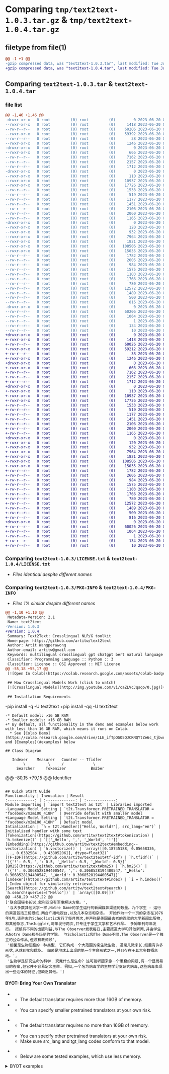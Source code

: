 # Comparing `tmp/text2text-1.0.3.tar.gz` & `tmp/text2text-1.0.4.tar.gz`

## filetype from file(1)

```diff
@@ -1 +1 @@
-gzip compressed data, was "text2text-1.0.3.tar", last modified: Tue Jun 20 02:32:25 2023, max compression
+gzip compressed data, was "text2text-1.0.4.tar", last modified: Tue Jun 20 03:02:44 2023, max compression
```

## Comparing `text2text-1.0.3.tar` & `text2text-1.0.4.tar`

### file list

```diff
@@ -1,46 +1,46 @@
-drwxr-xr-x   0 root         (0) root         (0)        0 2023-06-20 02:32:25.241954 text2text-1.0.3/
--rwxr-xr-x   0 root         (0) root         (0)     1418 2023-06-20 01:53:21.000000 text2text-1.0.3/LICENSE.txt
--rw-r--r--   0 root         (0) root         (0)    60206 2023-06-20 02:32:25.241954 text2text-1.0.3/PKG-INFO
--rwxr-xr-x   0 root         (0) root         (0)    59392 2023-06-20 02:27:50.000000 text2text-1.0.3/README.md
--rw-r--r--   0 root         (0) root         (0)       38 2023-06-20 02:32:25.241954 text2text-1.0.3/setup.cfg
--rwxr-xr-x   0 root         (0) root         (0)     1246 2023-06-20 01:54:38.000000 text2text-1.0.3/setup.py
-drwxr-xr-x   0 root         (0) root         (0)        0 2023-06-20 02:32:25.238954 text2text-1.0.3/text2text/
--rwxr-xr-x   0 root         (0) root         (0)      666 2023-06-20 02:25:27.000000 text2text-1.0.3/text2text/__init__.py
--rw-r--r--   0 root         (0) root         (0)     7162 2023-06-20 01:53:21.000000 text2text-1.0.3/text2text/abstractor.py
--rw-r--r--   0 root         (0) root         (0)     2157 2023-06-20 01:53:21.000000 text2text-1.0.3/text2text/answerer.py
--rw-r--r--   0 root         (0) root         (0)     1712 2023-06-20 02:17:18.000000 text2text-1.0.3/text2text/assistant.py
-drwxr-xr-x   0 root         (0) root         (0)        0 2023-06-20 02:32:25.239954 text2text-1.0.3/text2text/biunilm/
--rwxr-xr-x   0 root         (0) root         (0)      110 2023-06-20 01:53:21.000000 text2text-1.0.3/text2text/biunilm/__init__.py
--rwxr-xr-x   0 root         (0) root         (0)    10937 2023-06-20 01:53:21.000000 text2text-1.0.3/text2text/biunilm/loader_utils.py
--rwxr-xr-x   0 root         (0) root         (0)    17726 2023-06-20 01:53:21.000000 text2text-1.0.3/text2text/biunilm/seq2seq_loader.py
--rw-r--r--   0 root         (0) root         (0)     1533 2023-06-20 01:53:21.000000 text2text-1.0.3/text2text/bm25er.py
--rw-r--r--   0 root         (0) root         (0)      519 2023-06-20 01:53:21.000000 text2text-1.0.3/text2text/counter.py
--rw-r--r--   0 root         (0) root         (0)     1177 2023-06-20 01:53:21.000000 text2text-1.0.3/text2text/fitter.py
--rw-r--r--   0 root         (0) root         (0)     1451 2023-06-20 01:53:21.000000 text2text-1.0.3/text2text/handler.py
--rw-r--r--   0 root         (0) root         (0)     2106 2023-06-20 01:53:21.000000 text2text-1.0.3/text2text/identifier.py
--rw-r--r--   0 root         (0) root         (0)     2060 2023-06-20 01:53:21.000000 text2text-1.0.3/text2text/indexer.py
--rw-r--r--   0 root         (0) root         (0)     1165 2023-06-20 01:53:21.000000 text2text-1.0.3/text2text/measurer.py
-drwxr-xr-x   0 root         (0) root         (0)        0 2023-06-20 02:32:25.240954 text2text-1.0.3/text2text/pytorch_pretrained_bert/
--rwxr-xr-x   0 root         (0) root         (0)      120 2023-06-20 01:53:21.000000 text2text-1.0.3/text2text/pytorch_pretrained_bert/__init__.py
--rwxr-xr-x   0 root         (0) root         (0)      932 2023-06-20 01:53:21.000000 text2text-1.0.3/text2text/pytorch_pretrained_bert/__main__.py
--rwxr-xr-x   0 root         (0) root         (0)     7964 2023-06-20 01:53:21.000000 text2text-1.0.3/text2text/pytorch_pretrained_bert/file_utils.py
--rwxr-xr-x   0 root         (0) root         (0)     1821 2023-06-20 01:53:21.000000 text2text-1.0.3/text2text/pytorch_pretrained_bert/loss.py
--rwxr-xr-x   0 root         (0) root         (0)   108506 2023-06-20 01:53:21.000000 text2text-1.0.3/text2text/pytorch_pretrained_bert/modeling.py
--rwxr-xr-x   0 root         (0) root         (0)    15035 2023-06-20 01:53:21.000000 text2text-1.0.3/text2text/pytorch_pretrained_bert/tokenization.py
--rw-r--r--   0 root         (0) root         (0)     1782 2023-06-20 01:53:21.000000 text2text-1.0.3/text2text/questioner.py
--rw-r--r--   0 root         (0) root         (0)     2605 2023-06-20 01:53:21.000000 text2text-1.0.3/text2text/responder.py
--rw-r--r--   0 root         (0) root         (0)      984 2023-06-20 01:53:21.000000 text2text-1.0.3/text2text/searcher.py
--rw-r--r--   0 root         (0) root         (0)     1575 2023-06-20 01:53:21.000000 text2text-1.0.3/text2text/server.py
--rw-r--r--   0 root         (0) root         (0)     1103 2023-06-20 01:53:21.000000 text2text-1.0.3/text2text/summarizer.py
--rw-r--r--   0 root         (0) root         (0)     1766 2023-06-20 01:53:21.000000 text2text-1.0.3/text2text/tfidfer.py
--rw-r--r--   0 root         (0) root         (0)      780 2023-06-20 01:53:21.000000 text2text-1.0.3/text2text/tokenizer.py
--rw-r--r--   0 root         (0) root         (0)    12572 2023-06-20 01:53:21.000000 text2text-1.0.3/text2text/transformer.py
--rw-r--r--   0 root         (0) root         (0)     1489 2023-06-20 01:53:21.000000 text2text-1.0.3/text2text/translator.py
--rw-r--r--   0 root         (0) root         (0)      500 2023-06-20 01:53:21.000000 text2text-1.0.3/text2text/variator.py
--rw-r--r--   0 root         (0) root         (0)      816 2023-06-20 01:53:21.000000 text2text-1.0.3/text2text/vectorizer.py
-drwxr-xr-x   0 root         (0) root         (0)        0 2023-06-20 02:32:25.239954 text2text-1.0.3/text2text.egg-info/
--rw-r--r--   0 root         (0) root         (0)    60206 2023-06-20 02:32:25.000000 text2text-1.0.3/text2text.egg-info/PKG-INFO
--rw-r--r--   0 root         (0) root         (0)     1064 2023-06-20 02:32:25.000000 text2text-1.0.3/text2text.egg-info/SOURCES.txt
--rw-r--r--   0 root         (0) root         (0)        1 2023-06-20 02:32:25.000000 text2text-1.0.3/text2text.egg-info/dependency_links.txt
--rw-r--r--   0 root         (0) root         (0)      134 2023-06-20 02:32:25.000000 text2text-1.0.3/text2text.egg-info/requires.txt
--rw-r--r--   0 root         (0) root         (0)       10 2023-06-20 02:32:25.000000 text2text-1.0.3/text2text.egg-info/top_level.txt
+drwxr-xr-x   0 root         (0) root         (0)        0 2023-06-20 03:02:44.501189 text2text-1.0.4/
+-rwxr-xr-x   0 root         (0) root         (0)     1418 2023-06-20 01:53:21.000000 text2text-1.0.4/LICENSE.txt
+-rw-r--r--   0 root         (0) root         (0)    60026 2023-06-20 03:02:44.501189 text2text-1.0.4/PKG-INFO
+-rwxr-xr-x   0 root         (0) root         (0)    59212 2023-06-20 03:01:17.000000 text2text-1.0.4/README.md
+-rw-r--r--   0 root         (0) root         (0)       38 2023-06-20 03:02:44.501189 text2text-1.0.4/setup.cfg
+-rwxr-xr-x   0 root         (0) root         (0)     1246 2023-06-20 03:01:47.000000 text2text-1.0.4/setup.py
+drwxr-xr-x   0 root         (0) root         (0)        0 2023-06-20 03:02:44.496188 text2text-1.0.4/text2text/
+-rwxr-xr-x   0 root         (0) root         (0)      666 2023-06-20 02:25:27.000000 text2text-1.0.4/text2text/__init__.py
+-rw-r--r--   0 root         (0) root         (0)     7162 2023-06-20 01:53:21.000000 text2text-1.0.4/text2text/abstractor.py
+-rw-r--r--   0 root         (0) root         (0)     2157 2023-06-20 01:53:21.000000 text2text-1.0.4/text2text/answerer.py
+-rw-r--r--   0 root         (0) root         (0)     1712 2023-06-20 02:17:18.000000 text2text-1.0.4/text2text/assistant.py
+drwxr-xr-x   0 root         (0) root         (0)        0 2023-06-20 03:02:44.499189 text2text-1.0.4/text2text/biunilm/
+-rwxr-xr-x   0 root         (0) root         (0)      110 2023-06-20 01:53:21.000000 text2text-1.0.4/text2text/biunilm/__init__.py
+-rwxr-xr-x   0 root         (0) root         (0)    10937 2023-06-20 01:53:21.000000 text2text-1.0.4/text2text/biunilm/loader_utils.py
+-rwxr-xr-x   0 root         (0) root         (0)    17726 2023-06-20 01:53:21.000000 text2text-1.0.4/text2text/biunilm/seq2seq_loader.py
+-rw-r--r--   0 root         (0) root         (0)     1533 2023-06-20 01:53:21.000000 text2text-1.0.4/text2text/bm25er.py
+-rw-r--r--   0 root         (0) root         (0)      519 2023-06-20 01:53:21.000000 text2text-1.0.4/text2text/counter.py
+-rw-r--r--   0 root         (0) root         (0)     1177 2023-06-20 01:53:21.000000 text2text-1.0.4/text2text/fitter.py
+-rw-r--r--   0 root         (0) root         (0)     1451 2023-06-20 01:53:21.000000 text2text-1.0.4/text2text/handler.py
+-rw-r--r--   0 root         (0) root         (0)     2106 2023-06-20 01:53:21.000000 text2text-1.0.4/text2text/identifier.py
+-rw-r--r--   0 root         (0) root         (0)     2060 2023-06-20 01:53:21.000000 text2text-1.0.4/text2text/indexer.py
+-rw-r--r--   0 root         (0) root         (0)     1165 2023-06-20 01:53:21.000000 text2text-1.0.4/text2text/measurer.py
+drwxr-xr-x   0 root         (0) root         (0)        0 2023-06-20 03:02:44.500189 text2text-1.0.4/text2text/pytorch_pretrained_bert/
+-rwxr-xr-x   0 root         (0) root         (0)      120 2023-06-20 01:53:21.000000 text2text-1.0.4/text2text/pytorch_pretrained_bert/__init__.py
+-rwxr-xr-x   0 root         (0) root         (0)      932 2023-06-20 01:53:21.000000 text2text-1.0.4/text2text/pytorch_pretrained_bert/__main__.py
+-rwxr-xr-x   0 root         (0) root         (0)     7964 2023-06-20 01:53:21.000000 text2text-1.0.4/text2text/pytorch_pretrained_bert/file_utils.py
+-rwxr-xr-x   0 root         (0) root         (0)     1821 2023-06-20 01:53:21.000000 text2text-1.0.4/text2text/pytorch_pretrained_bert/loss.py
+-rwxr-xr-x   0 root         (0) root         (0)   108506 2023-06-20 01:53:21.000000 text2text-1.0.4/text2text/pytorch_pretrained_bert/modeling.py
+-rwxr-xr-x   0 root         (0) root         (0)    15035 2023-06-20 01:53:21.000000 text2text-1.0.4/text2text/pytorch_pretrained_bert/tokenization.py
+-rw-r--r--   0 root         (0) root         (0)     1782 2023-06-20 01:53:21.000000 text2text-1.0.4/text2text/questioner.py
+-rw-r--r--   0 root         (0) root         (0)     2605 2023-06-20 01:53:21.000000 text2text-1.0.4/text2text/responder.py
+-rw-r--r--   0 root         (0) root         (0)      984 2023-06-20 01:53:21.000000 text2text-1.0.4/text2text/searcher.py
+-rw-r--r--   0 root         (0) root         (0)     1575 2023-06-20 01:53:21.000000 text2text-1.0.4/text2text/server.py
+-rw-r--r--   0 root         (0) root         (0)     1103 2023-06-20 01:53:21.000000 text2text-1.0.4/text2text/summarizer.py
+-rw-r--r--   0 root         (0) root         (0)     1766 2023-06-20 01:53:21.000000 text2text-1.0.4/text2text/tfidfer.py
+-rw-r--r--   0 root         (0) root         (0)      780 2023-06-20 01:53:21.000000 text2text-1.0.4/text2text/tokenizer.py
+-rw-r--r--   0 root         (0) root         (0)    12572 2023-06-20 02:51:51.000000 text2text-1.0.4/text2text/transformer.py
+-rw-r--r--   0 root         (0) root         (0)     1489 2023-06-20 01:53:21.000000 text2text-1.0.4/text2text/translator.py
+-rw-r--r--   0 root         (0) root         (0)      500 2023-06-20 01:53:21.000000 text2text-1.0.4/text2text/variator.py
+-rw-r--r--   0 root         (0) root         (0)      816 2023-06-20 01:53:21.000000 text2text-1.0.4/text2text/vectorizer.py
+drwxr-xr-x   0 root         (0) root         (0)        0 2023-06-20 03:02:44.498189 text2text-1.0.4/text2text.egg-info/
+-rw-r--r--   0 root         (0) root         (0)    60026 2023-06-20 03:02:44.000000 text2text-1.0.4/text2text.egg-info/PKG-INFO
+-rw-r--r--   0 root         (0) root         (0)     1064 2023-06-20 03:02:44.000000 text2text-1.0.4/text2text.egg-info/SOURCES.txt
+-rw-r--r--   0 root         (0) root         (0)        1 2023-06-20 03:02:44.000000 text2text-1.0.4/text2text.egg-info/dependency_links.txt
+-rw-r--r--   0 root         (0) root         (0)      134 2023-06-20 03:02:44.000000 text2text-1.0.4/text2text.egg-info/requires.txt
+-rw-r--r--   0 root         (0) root         (0)       10 2023-06-20 03:02:44.000000 text2text-1.0.4/text2text.egg-info/top_level.txt
```

### Comparing `text2text-1.0.3/LICENSE.txt` & `text2text-1.0.4/LICENSE.txt`

 * *Files identical despite different names*

### Comparing `text2text-1.0.3/PKG-INFO` & `text2text-1.0.4/PKG-INFO`

 * *Files 1% similar despite different names*

```diff
@@ -1,10 +1,10 @@
 Metadata-Version: 2.1
 Name: text2text
-Version: 1.0.3
+Version: 1.0.4
 Summary: Text2Text: Crosslingual NLP/G toolkit
 Home-page: https://github.com/artitw/text2text
 Author: Artit Wangperawong
 Author-email: artitw@gmail.com
 Keywords: multilingual crosslingual gpt chatgpt bert natural language processing nlp nlg text generation gpt question answer answering information retrieval tfidf tf-idf bm25 search index summary summarizer summarization tokenizer tokenization translation backtranslation data augmentation science machine learning colab embedding levenshtein sub-word edit distance conversational dialog chatbot
 Classifier: Programming Language :: Python :: 3
 Classifier: License :: OSI Approved :: MIT License
@@ -55,18 +55,17 @@
 [![Open In Colab](https://colab.research.google.com/assets/colab-badge.svg)](https://colab.research.google.com/drive/1LE_ifTpOGO5QJCKNQYtZe6c_tjbwnulR)
 
 ## How Crosslingual Models Work (click to watch)
 [![Crosslingual Models](http://img.youtube.com/vi/caZLVcJqsqo/0.jpg)](https://youtu.be/caZLVcJqsqo "Cross-Lingual Models")
 
 ## Installation Requirements 
 ```
-pip install -q -U text2text
+pip install -qq -U text2text
 ```
-* Default model: >16 GB RAM
-* Smaller models: <16 GB RAM 
+* By default, all functionality in the demo and examples below work with less than 16 GB RAM, which means it runs on Colab.
   * See [Colab Demo](https://colab.research.google.com/drive/1LE_ifTpOGO5QJCKNQYtZe6c_tjbwnulR) and [Examples](#examples) below
 
 ## Class Diagram
 ```
       Indexer    Measurer   Counter -- Tfidfer
            \          \     /             \
         Searcher     Tokenizer           Bm25er
@@ -80,15 +79,15 @@
           Identifier
 ```
 
 ## Quick Start Guide
 Functionality | Invocation | Result
 :------------: | :-------------: | :-------------:
 Module Importing | `import text2text as t2t` | Libraries imported
-Language Model Setting | `t2t.Transformer.PRETRAINED_TRANSLATOR = "facebook/m2m100_418M"` | Override default with smaller model
+Language Model Setting | `t2t.Transformer.PRETRAINED_TRANSLATOR = "facebook/m2m100_418M"` | Default model
 Intialization | `h = t2t.Handler(["Hello, World!"], src_lang="en")` | Initialized handler with some text
 [Tokenization](https://github.com/artitw/text2text#tokenization) | `h.tokenize()` | `[['▁Hello', ',', '▁World', '!']]`
 [Embedding](https://github.com/artitw/text2text#embedding--vectorization) | `h.vectorize()` | `array([[0.18745188, 0.05658336, ..., 0.6332584 , 0.43805206]], dtype=float32)`
 [TF-IDF](https://github.com/artitw/text2text#tf-idf) | `h.tfidf()` | `[{'!': 0.5, ',': 0.5, '▁Hello': 0.5, '▁World': 0.5}]`
 [BM25](https://github.com/artitw/text2text#bm25) | `h.bm25()` | `[{'!': 0.3068528194400547, ',': 0.3068528194400547, '▁Hello': 0.3068528194400547, '▁World': 0.3068528194400547}]`
 [Indexer](https://github.com/artitw/text2text#index) | `i = h.index()` | Index object for similarity retrieval
 [Search](https://github.com/artitw/text2text#search) | `h.search(queries=["Hello"])` | `array([[0.09]])`
@@ -458,29 +457,22 @@
 ['联合国秘书长说,叙利亚没有军事解决方案。',
  '与大多数其他大学一样,Notre Dame的学生运行的新闻媒体渠道的数量。九个学生 - 运行的渠道包括三份报纸,两台广播电视台,以及几本杂志和杂志。 开始作为一个一页的杂志在1876年9月,该杂志的Schoolistic发行了每月两次,并声称是美国最古老的连续的大学新闻出版物,和其他杂志,TheJuggler,每年发行两次,并专注于学生文学和艺术作品。 多姆年刊每年发行。 报纸有不同的出版利益,与The Observer发表每日,主要报道大学和其他新闻,并由学生从Notre Dame和圣玛丽的学院。 与Scholastic和The Dome不同,The Observer是一个独立的公众作品,但没有教师顾',
  '细菌是生物细胞的一种类型. 它们构成一个大范围的亲生微生物. 通常几微米长,细菌有许多形状,从球到杖和螺旋。 细菌是地球上出现的第一个生命形式之一,并且存在于其大多数栖息地。',
  '生物学是研究生命的科学. 究竟什么是生命? 这可能听起来像一个愚蠢的问题,有一个显而易见的答案,但它并不容易定义生命. 例如,一个名为病毒学的生物学分支研究病毒,这些病毒表现出一些活体的特征,但缺乏其他。']
 ```
 
 #### BYOT: Bring Your Own Translator
- * The default translator requires more than 16GB of memory.
- * You can specify smaller pretrained translators at your own risk.
+ * The default translator requires no more than 16GB of memory.
+ * You can specify other pretrained translators at your own risk.
  * Make sure src_lang and tgt_lang codes conform to that model.
- * Below are some tested examples, which use less memory.
 
 <details>
   <summary>BYOT examples</summary>
 
 ```
-t2t.Transformer.PRETRAINED_TRANSLATOR = "facebook/m2m100_418M"
-t2t.Handler(["I would like to go hiking tomorrow."], 
-        src_lang="en"
-        ).translate(tgt_lang='zh')
-['我想明天去散步。']
-
 t2t.Transformer.PRETRAINED_TRANSLATOR = "facebook/mbart-large-50-many-to-many-mmt"
 t2t.Transformer.LANGUAGES = {
   'af_ZA': 'Afrikaans',
   'ar_AR': 'Arabic',
   'az_AZ': 'Azerbaijani',
   'bn_IN': 'Bengali',
   'cs_CZ': 'Czech',
@@ -744,14 +736,15 @@
 
 t2t.Handler([input_state]).respond()
 # ['About 60 different kinds of cats are recognized by various cat registries.']
 ```
 
 ### Assistant
 Based on Vicuna 13B, which is based on LLaMA, which is not commercially licensed.
+Not ChatGPT level but it works well
 ```
 instructions = "Generate a JSON object that maps English characters as keys and Greek equivalents as values: {"
 res = t2t.Handler([instructions]).assist()
 #[
 #  '{\n"a": "α",\n"b": "β",\n"c": "γ",\n"d": "δ",\n"e": "ε",\n"f": "φ",\n"g": "χ",\n"h": "ι",\n"i": "η",\n"j": "κ",\n"k": "λ",\n"l": "μ",\n"m": "ν",\n"n": "ξ",\n"o": "ο",\n"p": "π",\n"q": "ρ",\n"r": "σ",\n"s": "τ",\n"t": "υ",\n"u": "ύ",\n"v": "φ",\n"w": "χ",\n"x": "ψ",\n"y": "ω",\n"z": "ζ"\n}'
 #]
 ```
```

### Comparing `text2text-1.0.3/README.md` & `text2text-1.0.4/README.md`

 * *Files 1% similar despite different names*

```diff
@@ -41,18 +41,17 @@
 [![Open In Colab](https://colab.research.google.com/assets/colab-badge.svg)](https://colab.research.google.com/drive/1LE_ifTpOGO5QJCKNQYtZe6c_tjbwnulR)
 
 ## How Crosslingual Models Work (click to watch)
 [![Crosslingual Models](http://img.youtube.com/vi/caZLVcJqsqo/0.jpg)](https://youtu.be/caZLVcJqsqo "Cross-Lingual Models")
 
 ## Installation Requirements 
 ```
-pip install -q -U text2text
+pip install -qq -U text2text
 ```
-* Default model: >16 GB RAM
-* Smaller models: <16 GB RAM 
+* By default, all functionality in the demo and examples below work with less than 16 GB RAM, which means it runs on Colab.
   * See [Colab Demo](https://colab.research.google.com/drive/1LE_ifTpOGO5QJCKNQYtZe6c_tjbwnulR) and [Examples](#examples) below
 
 ## Class Diagram
 ```
       Indexer    Measurer   Counter -- Tfidfer
            \          \     /             \
         Searcher     Tokenizer           Bm25er
@@ -66,15 +65,15 @@
           Identifier
 ```
 
 ## Quick Start Guide
 Functionality | Invocation | Result
 :------------: | :-------------: | :-------------:
 Module Importing | `import text2text as t2t` | Libraries imported
-Language Model Setting | `t2t.Transformer.PRETRAINED_TRANSLATOR = "facebook/m2m100_418M"` | Override default with smaller model
+Language Model Setting | `t2t.Transformer.PRETRAINED_TRANSLATOR = "facebook/m2m100_418M"` | Default model
 Intialization | `h = t2t.Handler(["Hello, World!"], src_lang="en")` | Initialized handler with some text
 [Tokenization](https://github.com/artitw/text2text#tokenization) | `h.tokenize()` | `[['▁Hello', ',', '▁World', '!']]`
 [Embedding](https://github.com/artitw/text2text#embedding--vectorization) | `h.vectorize()` | `array([[0.18745188, 0.05658336, ..., 0.6332584 , 0.43805206]], dtype=float32)`
 [TF-IDF](https://github.com/artitw/text2text#tf-idf) | `h.tfidf()` | `[{'!': 0.5, ',': 0.5, '▁Hello': 0.5, '▁World': 0.5}]`
 [BM25](https://github.com/artitw/text2text#bm25) | `h.bm25()` | `[{'!': 0.3068528194400547, ',': 0.3068528194400547, '▁Hello': 0.3068528194400547, '▁World': 0.3068528194400547}]`
 [Indexer](https://github.com/artitw/text2text#index) | `i = h.index()` | Index object for similarity retrieval
 [Search](https://github.com/artitw/text2text#search) | `h.search(queries=["Hello"])` | `array([[0.09]])`
@@ -444,29 +443,22 @@
 ['联合国秘书长说,叙利亚没有军事解决方案。',
  '与大多数其他大学一样,Notre Dame的学生运行的新闻媒体渠道的数量。九个学生 - 运行的渠道包括三份报纸,两台广播电视台,以及几本杂志和杂志。 开始作为一个一页的杂志在1876年9月,该杂志的Schoolistic发行了每月两次,并声称是美国最古老的连续的大学新闻出版物,和其他杂志,TheJuggler,每年发行两次,并专注于学生文学和艺术作品。 多姆年刊每年发行。 报纸有不同的出版利益,与The Observer发表每日,主要报道大学和其他新闻,并由学生从Notre Dame和圣玛丽的学院。 与Scholastic和The Dome不同,The Observer是一个独立的公众作品,但没有教师顾',
  '细菌是生物细胞的一种类型. 它们构成一个大范围的亲生微生物. 通常几微米长,细菌有许多形状,从球到杖和螺旋。 细菌是地球上出现的第一个生命形式之一,并且存在于其大多数栖息地。',
  '生物学是研究生命的科学. 究竟什么是生命? 这可能听起来像一个愚蠢的问题,有一个显而易见的答案,但它并不容易定义生命. 例如,一个名为病毒学的生物学分支研究病毒,这些病毒表现出一些活体的特征,但缺乏其他。']
 ```
 
 #### BYOT: Bring Your Own Translator
- * The default translator requires more than 16GB of memory.
- * You can specify smaller pretrained translators at your own risk.
+ * The default translator requires no more than 16GB of memory.
+ * You can specify other pretrained translators at your own risk.
  * Make sure src_lang and tgt_lang codes conform to that model.
- * Below are some tested examples, which use less memory.
 
 <details>
   <summary>BYOT examples</summary>
 
 ```
-t2t.Transformer.PRETRAINED_TRANSLATOR = "facebook/m2m100_418M"
-t2t.Handler(["I would like to go hiking tomorrow."], 
-        src_lang="en"
-        ).translate(tgt_lang='zh')
-['我想明天去散步。']
-
 t2t.Transformer.PRETRAINED_TRANSLATOR = "facebook/mbart-large-50-many-to-many-mmt"
 t2t.Transformer.LANGUAGES = {
   'af_ZA': 'Afrikaans',
   'ar_AR': 'Arabic',
   'az_AZ': 'Azerbaijani',
   'bn_IN': 'Bengali',
   'cs_CZ': 'Czech',
@@ -730,14 +722,15 @@
 
 t2t.Handler([input_state]).respond()
 # ['About 60 different kinds of cats are recognized by various cat registries.']
 ```
 
 ### Assistant
 Based on Vicuna 13B, which is based on LLaMA, which is not commercially licensed.
+Not ChatGPT level but it works well
 ```
 instructions = "Generate a JSON object that maps English characters as keys and Greek equivalents as values: {"
 res = t2t.Handler([instructions]).assist()
 #[
 #  '{\n"a": "α",\n"b": "β",\n"c": "γ",\n"d": "δ",\n"e": "ε",\n"f": "φ",\n"g": "χ",\n"h": "ι",\n"i": "η",\n"j": "κ",\n"k": "λ",\n"l": "μ",\n"m": "ν",\n"n": "ξ",\n"o": "ο",\n"p": "π",\n"q": "ρ",\n"r": "σ",\n"s": "τ",\n"t": "υ",\n"u": "ύ",\n"v": "φ",\n"w": "χ",\n"x": "ψ",\n"y": "ω",\n"z": "ζ"\n}'
 #]
 ```
```

### Comparing `text2text-1.0.3/setup.py` & `text2text-1.0.4/setup.py`

 * *Files 1% similar despite different names*

```diff
@@ -1,15 +1,15 @@
 import setuptools
 
 with open("README.md", "r") as fh:
   long_description = fh.read()
 
 setuptools.setup(
   name="text2text",
-  version="1.0.3",
+  version="1.0.4",
   author="Artit Wangperawong",
   author_email="artitw@gmail.com",
   description="Text2Text: Crosslingual NLP/G toolkit",
   long_description=long_description,
   long_description_content_type="text/markdown",
   url="https://github.com/artitw/text2text",
   packages=setuptools.find_packages(),
```

### Comparing `text2text-1.0.3/text2text/__init__.py` & `text2text-1.0.4/text2text/__init__.py`

 * *Files identical despite different names*

### Comparing `text2text-1.0.3/text2text/abstractor.py` & `text2text-1.0.4/text2text/abstractor.py`

 * *Files identical despite different names*

### Comparing `text2text-1.0.3/text2text/answerer.py` & `text2text-1.0.4/text2text/answerer.py`

 * *Files identical despite different names*

### Comparing `text2text-1.0.3/text2text/assistant.py` & `text2text-1.0.4/text2text/assistant.py`

 * *Files identical despite different names*

### Comparing `text2text-1.0.3/text2text/biunilm/loader_utils.py` & `text2text-1.0.4/text2text/biunilm/loader_utils.py`

 * *Files identical despite different names*

### Comparing `text2text-1.0.3/text2text/biunilm/seq2seq_loader.py` & `text2text-1.0.4/text2text/biunilm/seq2seq_loader.py`

 * *Files identical despite different names*

### Comparing `text2text-1.0.3/text2text/bm25er.py` & `text2text-1.0.4/text2text/bm25er.py`

 * *Files identical despite different names*

### Comparing `text2text-1.0.3/text2text/counter.py` & `text2text-1.0.4/text2text/counter.py`

 * *Files identical despite different names*

### Comparing `text2text-1.0.3/text2text/fitter.py` & `text2text-1.0.4/text2text/fitter.py`

 * *Files identical despite different names*

### Comparing `text2text-1.0.3/text2text/handler.py` & `text2text-1.0.4/text2text/handler.py`

 * *Files identical despite different names*

### Comparing `text2text-1.0.3/text2text/identifier.py` & `text2text-1.0.4/text2text/identifier.py`

 * *Files identical despite different names*

### Comparing `text2text-1.0.3/text2text/indexer.py` & `text2text-1.0.4/text2text/indexer.py`

 * *Files identical despite different names*

### Comparing `text2text-1.0.3/text2text/measurer.py` & `text2text-1.0.4/text2text/measurer.py`

 * *Files identical despite different names*

### Comparing `text2text-1.0.3/text2text/pytorch_pretrained_bert/__main__.py` & `text2text-1.0.4/text2text/pytorch_pretrained_bert/__main__.py`

 * *Files identical despite different names*

### Comparing `text2text-1.0.3/text2text/pytorch_pretrained_bert/file_utils.py` & `text2text-1.0.4/text2text/pytorch_pretrained_bert/file_utils.py`

 * *Files identical despite different names*

### Comparing `text2text-1.0.3/text2text/pytorch_pretrained_bert/loss.py` & `text2text-1.0.4/text2text/pytorch_pretrained_bert/loss.py`

 * *Files identical despite different names*

### Comparing `text2text-1.0.3/text2text/pytorch_pretrained_bert/modeling.py` & `text2text-1.0.4/text2text/pytorch_pretrained_bert/modeling.py`

 * *Files identical despite different names*

### Comparing `text2text-1.0.3/text2text/pytorch_pretrained_bert/tokenization.py` & `text2text-1.0.4/text2text/pytorch_pretrained_bert/tokenization.py`

 * *Files identical despite different names*

### Comparing `text2text-1.0.3/text2text/questioner.py` & `text2text-1.0.4/text2text/questioner.py`

 * *Files identical despite different names*

### Comparing `text2text-1.0.3/text2text/responder.py` & `text2text-1.0.4/text2text/responder.py`

 * *Files identical despite different names*

### Comparing `text2text-1.0.3/text2text/searcher.py` & `text2text-1.0.4/text2text/searcher.py`

 * *Files identical despite different names*

### Comparing `text2text-1.0.3/text2text/server.py` & `text2text-1.0.4/text2text/server.py`

 * *Files identical despite different names*

### Comparing `text2text-1.0.3/text2text/summarizer.py` & `text2text-1.0.4/text2text/summarizer.py`

 * *Files identical despite different names*

### Comparing `text2text-1.0.3/text2text/tfidfer.py` & `text2text-1.0.4/text2text/tfidfer.py`

 * *Files identical despite different names*

### Comparing `text2text-1.0.3/text2text/tokenizer.py` & `text2text-1.0.4/text2text/tokenizer.py`

 * *Files identical despite different names*

### Comparing `text2text-1.0.3/text2text/transformer.py` & `text2text-1.0.4/text2text/transformer.py`

 * *Files 0% similar despite different names*

```diff
@@ -1,13 +1,13 @@
 class Transformer(object):
   """
   Base class for text transformers
   """
   STOP_WORDS = {"0o", "0s", "3a", "3b", "3d", "6b", "6o", "a", "a1", "a2", "a3", "a4", "ab", "able", "about", "above", "abst", "ac", "accordance", "according", "accordingly", "across", "act", "actually", "ad", "added", "adj", "ae", "af", "affected", "affecting", "affects", "after", "afterwards", "ag", "again", "against", "ah", "ain", "ain't", "aj", "al", "all", "allow", "allows", "almost", "alone", "along", "already", "also", "although", "always", "am", "among", "amongst", "amoungst", "amount", "an", "and", "announce", "another", "any", "anybody", "anyhow", "anymore", "anyone", "anything", "anyway", "anyways", "anywhere", "ao", "ap", "apart", "apparently", "appear", "appreciate", "appropriate", "approximately", "ar", "are", "aren", "arent", "aren't", "arise", "around", "as", "a's", "aside", "ask", "asking", "associated", "at", "au", "auth", "av", "available", "aw", "away", "awfully", "ax", "ay", "az", "b", "b1", "b2", "b3", "ba", "back", "bc", "bd", "be", "became", "because", "become", "becomes", "becoming", "been", "before", "beforehand", "begin", "beginning", "beginnings", "begins", "behind", "being", "believe", "below", "beside", "besides", "best", "better", "between", "beyond", "bi", "bill", "biol", "bj", "bk", "bl", "bn", "both", "bottom", "bp", "br", "brief", "briefly", "bs", "bt", "bu", "but", "bx", "by", "c", "c1", "c2", "c3", "ca", "call", "came", "can", "cannot", "cant", "can't", "cause", "causes", "cc", "cd", "ce", "certain", "certainly", "cf", "cg", "ch", "changes", "ci", "cit", "cj", "cl", "clearly", "cm", "c'mon", "cn", "co", "com", "come", "comes", "con", "concerning", "consequently", "consider", "considering", "contain", "containing", "contains", "corresponding", "could", "couldn", "couldnt", "couldn't", "course", "cp", "cq", "cr", "cry", "cs", "c's", "ct", "cu", "currently", "cv", "cx", "cy", "cz", "d", "d2", "da", "date", "dc", "dd", "de", "definitely", "describe", "described", "despite", "detail", "df", "di", "did", "didn", "didn't", "different", "dj", "dk", "dl", "do", "does", "doesn", "doesn't", "doing", "don", "done", "don't", "down", "downwards", "dp", "dr", "ds", "dt", "du", "due", "during", "dx", "dy", "e", "e2", "e3", "ea", "each", "ec", "ed", "edu", "ee", "ef", "effect", "eg", "ei", "eight", "eighty", "either", "ej", "el", "eleven", "else", "elsewhere", "em", "empty", "en", "end", "ending", "enough", "entirely", "eo", "ep", "eq", "er", "es", "especially", "est", "et", "et-al", "etc", "eu", "ev", "even", "ever", "every", "everybody", "everyone", "everything", "everywhere", "ex", "exactly", "example", "except", "ey", "f", "f2", "fa", "far", "fc", "few", "ff", "fi", "fifteen", "fifth", "fify", "fill", "find", "fire", "first", "five", "fix", "fj", "fl", "fn", "fo", "followed", "following", "follows", "for", "former", "formerly", "forth", "forty", "found", "four", "fr", "from", "front", "fs", "ft", "fu", "full", "further", "furthermore", "fy", "g", "ga", "gave", "ge", "get", "gets", "getting", "gi", "give", "given", "gives", "giving", "gj", "gl", "go", "goes", "going", "gone", "got", "gotten", "gr", "greetings", "gs", "gy", "h", "h2", "h3", "had", "hadn", "hadn't", "happens", "hardly", "has", "hasn", "hasnt", "hasn't", "have", "haven", "haven't", "having", "he", "hed", "he'd", "he'll", "hello", "help", "hence", "her", "here", "hereafter", "hereby", "herein", "heres", "here's", "hereupon", "hers", "herself", "hes", "he's", "hh", "hi", "hid", "him", "himself", "his", "hither", "hj", "ho", "home", "hopefully", "how", "howbeit", "however", "how's", "hr", "hs", "http", "hu", "hundred", "hy", "i", "i2", "i3", "i4", "i6", "i7", "i8", "ia", "ib", "ibid", "ic", "id", "i'd", "ie", "if", "ig", "ignored", "ih", "ii", "ij", "il", "i'll", "im", "i'm", "immediate", "immediately", "importance", "important", "in", "inasmuch", "inc", "indeed", "index", "indicate", "indicated", "indicates", "information", "inner", "insofar", "instead", "interest", "into", "invention", "inward", "io", "ip", "iq", "ir", "is", "isn", "isn't", "it", "itd", "it'd", "it'll", "its", "it's", "itself", "iv", "i've", "ix", "iy", "iz", "j", "jj", "jr", "js", "jt", "ju", "just", "k", "ke", "keep", "keeps", "kept", "kg", "kj", "km", "know", "known", "knows", "ko", "l", "l2", "la", "largely", "last", "lately", "later", "latter", "latterly", "lb", "lc", "le", "least", "les", "less", "lest", "let", "lets", "let's", "lf", "like", "liked", "likely", "line", "little", "lj", "ll", "ll", "ln", "lo", "look", "looking", "looks", "los", "lr", "ls", "lt", "ltd", "m", "m2", "ma", "made", "mainly", "make", "makes", "many", "may", "maybe", "me", "mean", "means", "meantime", "meanwhile", "merely", "mg", "might", "mightn", "mightn't", "mill", "million", "mine", "miss", "ml", "mn", "mo", "more", "moreover", "most", "mostly", "move", "mr", "mrs", "ms", "mt", "mu", "much", "mug", "must", "mustn", "mustn't", "my", "myself", "n", "n2", "na", "name", "namely", "nay", "nc", "nd", "ne", "near", "nearly", "necessarily", "necessary", "need", "needn", "needn't", "needs", "neither", "never", "nevertheless", "new", "next", "ng", "ni", "nine", "ninety", "nj", "nl", "nn", "no", "nobody", "non", "none", "nonetheless", "noone", "nor", "normally", "nos", "not", "noted", "nothing", "novel", "now", "nowhere", "nr", "ns", "nt", "ny", "o", "oa", "ob", "obtain", "obtained", "obviously", "oc", "od", "of", "off", "often", "og", "oh", "oi", "oj", "ok", "okay", "ol", "old", "om", "omitted", "on", "once", "one", "ones", "only", "onto", "oo", "op", "oq", "or", "ord", "os", "ot", "other", "others", "otherwise", "ou", "ought", "our", "ours", "ourselves", "out", "outside", "over", "overall", "ow", "owing", "own", "ox", "oz", "p", "p1", "p2", "p3", "page", "pagecount", "pages", "par", "part", "particular", "particularly", "pas", "past", "pc", "pd", "pe", "per", "perhaps", "pf", "ph", "pi", "pj", "pk", "pl", "placed", "please", "plus", "pm", "pn", "po", "poorly", "possible", "possibly", "potentially", "pp", "pq", "pr", "predominantly", "present", "presumably", "previously", "primarily", "probably", "promptly", "proud", "provides", "ps", "pt", "pu", "put", "py", "q", "qj", "qu", "que", "quickly", "quite", "qv", "r", "r2", "ra", "ran", "rather", "rc", "rd", "re", "readily", "really", "reasonably", "recent", "recently", "ref", "refs", "regarding", "regardless", "regards", "related", "relatively", "research", "research-articl", "respectively", "resulted", "resulting", "results", "rf", "rh", "ri", "right", "rj", "rl", "rm", "rn", "ro", "rq", "rr", "rs", "rt", "ru", "run", "rv", "ry", "s", "s2", "sa", "said", "same", "saw", "say", "saying", "says", "sc", "sd", "se", "sec", "second", "secondly", "section", "see", "seeing", "seem", "seemed", "seeming", "seems", "seen", "self", "selves", "sensible", "sent", "serious", "seriously", "seven", "several", "sf", "shall", "shan", "shan't", "she", "shed", "she'd", "she'll", "shes", "she's", "should", "shouldn", "shouldn't", "should've", "show", "showed", "shown", "showns", "shows", "si", "side", "significant", "significantly", "similar", "similarly", "since", "sincere", "six", "sixty", "sj", "sl", "slightly", "sm", "sn", "so", "some", "somebody", "somehow", "someone", "somethan", "something", "sometime", "sometimes", "somewhat", "somewhere", "soon", "sorry", "sp", "specifically", "specified", "specify", "specifying", "sq", "sr", "ss", "st", "still", "stop", "strongly", "sub", "substantially", "successfully", "such", "sufficiently", "suggest", "sup", "sure", "sy", "system", "sz", "t", "t1", "t2", "t3", "take", "taken", "taking", "tb", "tc", "td", "te", "tell", "ten", "tends", "tf", "th", "than", "thank", "thanks", "thanx", "that", "that'll", "thats", "that's", "that've", "the", "their", "theirs", "them", "themselves", "then", "thence", "there", "thereafter", "thereby", "thered", "therefore", "therein", "there'll", "thereof", "therere", "theres", "there's", "thereto", "thereupon", "there've", "these", "they", "theyd", "they'd", "they'll", "theyre", "they're", "they've", "thickv", "thin", "think", "third", "this", "thorough", "thoroughly", "those", "thou", "though", "thoughh", "thousand", "three", "throug", "through", "throughout", "thru", "thus", "ti", "til", "tip", "tj", "tl", "tm", "tn", "to", "together", "too", "took", "top", "toward", "towards", "tp", "tq", "tr", "tried", "tries", "truly", "try", "trying", "ts", "t's", "tt", "tv", "twelve", "twenty", "twice", "two", "tx", "u", "u201d", "ue", "ui", "uj", "uk", "um", "un", "under", "unfortunately", "unless", "unlike", "unlikely", "until", "unto", "uo", "up", "upon", "ups", "ur", "us", "use", "used", "useful", "usefully", "usefulness", "uses", "using", "usually", "ut", "v", "va", "value", "various", "vd", "ve", "ve", "very", "via", "viz", "vj", "vo", "vol", "vols", "volumtype", "vq", "vs", "vt", "vu", "w", "wa", "want", "wants", "was", "wasn", "wasnt", "wasn't", "way", "we", "wed", "we'd", "welcome", "well", "we'll", "well-b", "went", "were", "we're", "weren", "werent", "weren't", "we've", "what", "whatever", "what'll", "whats", "what's", "when", "whence", "whenever", "when's", "where", "whereafter", "whereas", "whereby", "wherein", "wheres", "where's", "whereupon", "wherever", "whether", "which", "while", "whim", "whither", "who", "whod", "whoever", "whole", "who'll", "whom", "whomever", "whos", "who's", "whose", "why", "why's", "wi", "widely", "will", "willing", "wish", "with", "within", "without", "wo", "won", "wonder", "wont", "won't", "words", "world", "would", "wouldn", "wouldnt", "wouldn't", "www", "x", "x1", "x2", "x3", "xf", "xi", "xj", "xk", "xl", "xn", "xo", "xs", "xt", "xv", "xx", "y", "y2", "yes", "yet", "yj", "yl", "you", "youd", "you'd", "you'll", "your", "youre", "you're", "yours", "yourself", "yourselves", "you've", "yr", "ys", "yt", "z", "zero", "zi", "zz",}
-  PRETRAINED_TRANSLATOR = "facebook/m2m100_1.2B"
+  PRETRAINED_TRANSLATOR = "facebook/m2m100_418M"
   LANGUAGES = {
     'af': 'Afrikaans',
     'am': 'Amharic',
     'ar': 'Arabic',
     'ast': 'Asturian',
     'az': 'Azerbaijani',
     'ba': 'Bashkir',
```

### Comparing `text2text-1.0.3/text2text/translator.py` & `text2text-1.0.4/text2text/translator.py`

 * *Files identical despite different names*

### Comparing `text2text-1.0.3/text2text/vectorizer.py` & `text2text-1.0.4/text2text/vectorizer.py`

 * *Files identical despite different names*

### Comparing `text2text-1.0.3/text2text.egg-info/PKG-INFO` & `text2text-1.0.4/text2text.egg-info/PKG-INFO`

 * *Files 1% similar despite different names*

```diff
@@ -1,10 +1,10 @@
 Metadata-Version: 2.1
 Name: text2text
-Version: 1.0.3
+Version: 1.0.4
 Summary: Text2Text: Crosslingual NLP/G toolkit
 Home-page: https://github.com/artitw/text2text
 Author: Artit Wangperawong
 Author-email: artitw@gmail.com
 Keywords: multilingual crosslingual gpt chatgpt bert natural language processing nlp nlg text generation gpt question answer answering information retrieval tfidf tf-idf bm25 search index summary summarizer summarization tokenizer tokenization translation backtranslation data augmentation science machine learning colab embedding levenshtein sub-word edit distance conversational dialog chatbot
 Classifier: Programming Language :: Python :: 3
 Classifier: License :: OSI Approved :: MIT License
@@ -55,18 +55,17 @@
 [![Open In Colab](https://colab.research.google.com/assets/colab-badge.svg)](https://colab.research.google.com/drive/1LE_ifTpOGO5QJCKNQYtZe6c_tjbwnulR)
 
 ## How Crosslingual Models Work (click to watch)
 [![Crosslingual Models](http://img.youtube.com/vi/caZLVcJqsqo/0.jpg)](https://youtu.be/caZLVcJqsqo "Cross-Lingual Models")
 
 ## Installation Requirements 
 ```
-pip install -q -U text2text
+pip install -qq -U text2text
 ```
-* Default model: >16 GB RAM
-* Smaller models: <16 GB RAM 
+* By default, all functionality in the demo and examples below work with less than 16 GB RAM, which means it runs on Colab.
   * See [Colab Demo](https://colab.research.google.com/drive/1LE_ifTpOGO5QJCKNQYtZe6c_tjbwnulR) and [Examples](#examples) below
 
 ## Class Diagram
 ```
       Indexer    Measurer   Counter -- Tfidfer
            \          \     /             \
         Searcher     Tokenizer           Bm25er
@@ -80,15 +79,15 @@
           Identifier
 ```
 
 ## Quick Start Guide
 Functionality | Invocation | Result
 :------------: | :-------------: | :-------------:
 Module Importing | `import text2text as t2t` | Libraries imported
-Language Model Setting | `t2t.Transformer.PRETRAINED_TRANSLATOR = "facebook/m2m100_418M"` | Override default with smaller model
+Language Model Setting | `t2t.Transformer.PRETRAINED_TRANSLATOR = "facebook/m2m100_418M"` | Default model
 Intialization | `h = t2t.Handler(["Hello, World!"], src_lang="en")` | Initialized handler with some text
 [Tokenization](https://github.com/artitw/text2text#tokenization) | `h.tokenize()` | `[['▁Hello', ',', '▁World', '!']]`
 [Embedding](https://github.com/artitw/text2text#embedding--vectorization) | `h.vectorize()` | `array([[0.18745188, 0.05658336, ..., 0.6332584 , 0.43805206]], dtype=float32)`
 [TF-IDF](https://github.com/artitw/text2text#tf-idf) | `h.tfidf()` | `[{'!': 0.5, ',': 0.5, '▁Hello': 0.5, '▁World': 0.5}]`
 [BM25](https://github.com/artitw/text2text#bm25) | `h.bm25()` | `[{'!': 0.3068528194400547, ',': 0.3068528194400547, '▁Hello': 0.3068528194400547, '▁World': 0.3068528194400547}]`
 [Indexer](https://github.com/artitw/text2text#index) | `i = h.index()` | Index object for similarity retrieval
 [Search](https://github.com/artitw/text2text#search) | `h.search(queries=["Hello"])` | `array([[0.09]])`
@@ -458,29 +457,22 @@
 ['联合国秘书长说,叙利亚没有军事解决方案。',
  '与大多数其他大学一样,Notre Dame的学生运行的新闻媒体渠道的数量。九个学生 - 运行的渠道包括三份报纸,两台广播电视台,以及几本杂志和杂志。 开始作为一个一页的杂志在1876年9月,该杂志的Schoolistic发行了每月两次,并声称是美国最古老的连续的大学新闻出版物,和其他杂志,TheJuggler,每年发行两次,并专注于学生文学和艺术作品。 多姆年刊每年发行。 报纸有不同的出版利益,与The Observer发表每日,主要报道大学和其他新闻,并由学生从Notre Dame和圣玛丽的学院。 与Scholastic和The Dome不同,The Observer是一个独立的公众作品,但没有教师顾',
  '细菌是生物细胞的一种类型. 它们构成一个大范围的亲生微生物. 通常几微米长,细菌有许多形状,从球到杖和螺旋。 细菌是地球上出现的第一个生命形式之一,并且存在于其大多数栖息地。',
  '生物学是研究生命的科学. 究竟什么是生命? 这可能听起来像一个愚蠢的问题,有一个显而易见的答案,但它并不容易定义生命. 例如,一个名为病毒学的生物学分支研究病毒,这些病毒表现出一些活体的特征,但缺乏其他。']
 ```
 
 #### BYOT: Bring Your Own Translator
- * The default translator requires more than 16GB of memory.
- * You can specify smaller pretrained translators at your own risk.
+ * The default translator requires no more than 16GB of memory.
+ * You can specify other pretrained translators at your own risk.
  * Make sure src_lang and tgt_lang codes conform to that model.
- * Below are some tested examples, which use less memory.
 
 <details>
   <summary>BYOT examples</summary>
 
 ```
-t2t.Transformer.PRETRAINED_TRANSLATOR = "facebook/m2m100_418M"
-t2t.Handler(["I would like to go hiking tomorrow."], 
-        src_lang="en"
-        ).translate(tgt_lang='zh')
-['我想明天去散步。']
-
 t2t.Transformer.PRETRAINED_TRANSLATOR = "facebook/mbart-large-50-many-to-many-mmt"
 t2t.Transformer.LANGUAGES = {
   'af_ZA': 'Afrikaans',
   'ar_AR': 'Arabic',
   'az_AZ': 'Azerbaijani',
   'bn_IN': 'Bengali',
   'cs_CZ': 'Czech',
@@ -744,14 +736,15 @@
 
 t2t.Handler([input_state]).respond()
 # ['About 60 different kinds of cats are recognized by various cat registries.']
 ```
 
 ### Assistant
 Based on Vicuna 13B, which is based on LLaMA, which is not commercially licensed.
+Not ChatGPT level but it works well
 ```
 instructions = "Generate a JSON object that maps English characters as keys and Greek equivalents as values: {"
 res = t2t.Handler([instructions]).assist()
 #[
 #  '{\n"a": "α",\n"b": "β",\n"c": "γ",\n"d": "δ",\n"e": "ε",\n"f": "φ",\n"g": "χ",\n"h": "ι",\n"i": "η",\n"j": "κ",\n"k": "λ",\n"l": "μ",\n"m": "ν",\n"n": "ξ",\n"o": "ο",\n"p": "π",\n"q": "ρ",\n"r": "σ",\n"s": "τ",\n"t": "υ",\n"u": "ύ",\n"v": "φ",\n"w": "χ",\n"x": "ψ",\n"y": "ω",\n"z": "ζ"\n}'
 #]
 ```
```

### Comparing `text2text-1.0.3/text2text.egg-info/SOURCES.txt` & `text2text-1.0.4/text2text.egg-info/SOURCES.txt`

 * *Files identical despite different names*

